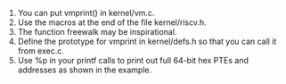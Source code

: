 1. You can put vmprint() in kernel/vm.c.
2. Use the macros at the end of the file kernel/riscv.h.
3. The function freewalk may be inspirational.
4. Define the prototype for vmprint in kernel/defs.h so that you can call it from exec.c.
5. Use %p in your printf calls to print out full 64-bit hex PTEs and addresses as shown in the example.
